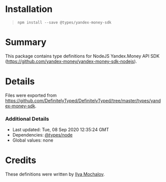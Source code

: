 # Installation
> `npm install --save @types/yandex-money-sdk`

# Summary
This package contains type definitions for NodeJS Yandex.Money API SDK (https://github.com/yandex-money/yandex-money-sdk-nodejs).

# Details
Files were exported from https://github.com/DefinitelyTyped/DefinitelyTyped/tree/master/types/yandex-money-sdk.

### Additional Details
 * Last updated: Tue, 08 Sep 2020 12:35:24 GMT
 * Dependencies: [@types/node](https://npmjs.com/package/@types/node)
 * Global values: none

# Credits
These definitions were written by [Ilya Mochalov](https://github.com/chrootsu).
